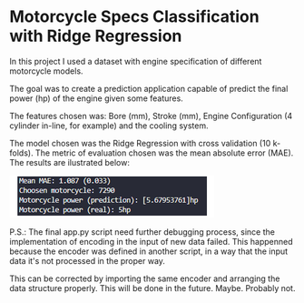 # Motorcycle Specs Classification with Ridge Regression
In this project I used a dataset with engine specification of different motorcycle models.

The goal was to create a prediction application capable of predict the final power (hp) of the engine given some features. 

The features chosen was: Bore (mm), Stroke (mm), Engine Configuration (4 cylinder in-line, for example) and the cooling system. 


The model chosen was the Ridge Regression with cross validation (10 k-folds). 
The metric of evaluation chosen was the mean absolute error (MAE). 
The results are ilustrated below:

![alt text](https://github.com/chydrue/motorcycle_specs_NaiveBayes/blob/main/prediction.png)


P.S.: The final app.py script need further debugging process, since the implementation of encoding in the input of new data failed. 
This happenned because the encoder was defined in another script, in a way that the input data it's not processed in the proper way. 

This can be corrected by importing the same encoder and arranging the data structure properly. This will be done in the future. Maybe. Probably not.
